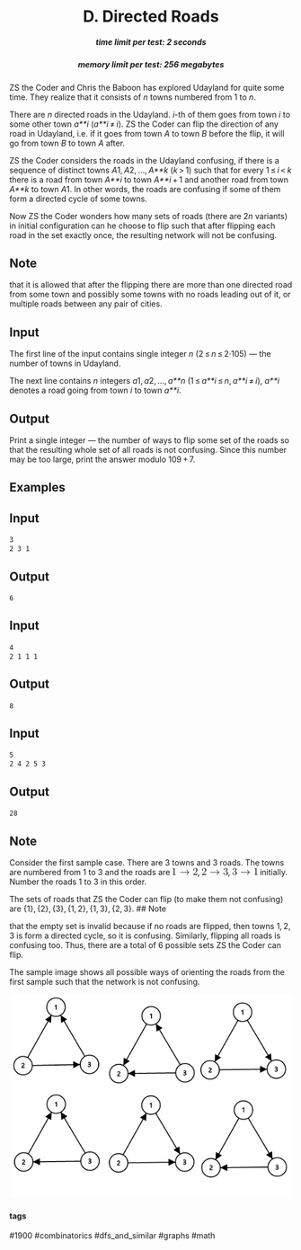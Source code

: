 <h1 style='text-align: center;'> D. Directed Roads</h1>

<h5 style='text-align: center;'>time limit per test: 2 seconds</h5>
<h5 style='text-align: center;'>memory limit per test: 256 megabytes</h5>

ZS the Coder and Chris the Baboon has explored Udayland for quite some time. They realize that it consists of *n* towns numbered from 1 to *n*. 

There are *n* directed roads in the Udayland. *i*-th of them goes from town *i* to some other town *a**i* (*a**i* ≠ *i*). ZS the Coder can flip the direction of any road in Udayland, i.e. if it goes from town *A* to town *B* before the flip, it will go from town *B* to town *A* after.

ZS the Coder considers the roads in the Udayland confusing, if there is a sequence of distinct towns *A*1, *A*2, ..., *A**k* (*k* > 1) such that for every 1 ≤ *i* < *k* there is a road from town *A**i* to town *A**i* + 1 and another road from town *A**k* to town *A*1. In other words, the roads are confusing if some of them form a directed cycle of some towns.

Now ZS the Coder wonders how many sets of roads (there are 2*n* variants) in initial configuration can he choose to flip such that after flipping each road in the set exactly once, the resulting network will not be confusing.

## Note

 that it is allowed that after the flipping there are more than one directed road from some town and possibly some towns with no roads leading out of it, or multiple roads between any pair of cities.

## Input

The first line of the input contains single integer *n* (2 ≤ *n* ≤ 2·105) — the number of towns in Udayland.

The next line contains *n* integers *a*1, *a*2, ..., *a**n* (1 ≤ *a**i* ≤ *n*, *a**i* ≠ *i*), *a**i* denotes a road going from town *i* to town *a**i*.

## Output

Print a single integer — the number of ways to flip some set of the roads so that the resulting whole set of all roads is not confusing. Since this number may be too large, print the answer modulo 109 + 7.

## Examples

## Input


```
3  
2 3 1  

```
## Output


```
6  

```
## Input


```
4  
2 1 1 1  

```
## Output


```
8  

```
## Input


```
5  
2 4 2 5 3  

```
## Output


```
28  

```
## Note

Consider the first sample case. There are 3 towns and 3 roads. The towns are numbered from 1 to 3 and the roads are ![](images/e5b18c46402af724bd3841d549d5d6f52fc16253.png), ![](images/29f71c065c3536e88b54429c734103ad3604f68b.png), ![](images/030fc9181b578c2d906254d38dc56da5554323eb.png) initially. Number the roads 1 to 3 in this order. 

The sets of roads that ZS the Coder can flip (to make them not confusing) are {1}, {2}, {3}, {1, 2}, {1, 3}, {2, 3}. ## Note

 that the empty set is invalid because if no roads are flipped, then towns 1, 2, 3 is form a directed cycle, so it is confusing. Similarly, flipping all roads is confusing too. Thus, there are a total of 6 possible sets ZS the Coder can flip.

The sample image shows all possible ways of orienting the roads from the first sample such that the network is not confusing.

![](images/2e275877797bea4817665ce9cfb5274b837194bc.png)



#### tags 

#1900 #combinatorics #dfs_and_similar #graphs #math 